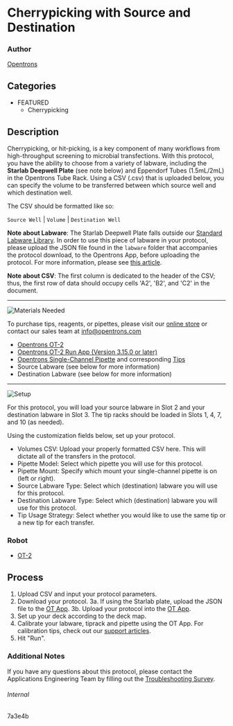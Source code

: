# Cherrypicking with Source and Destination

### Author
[Opentrons](https://opentrons.com/)

## Categories
* FEATURED
	* Cherrypicking


## Description
Cherrypicking, or hit-picking, is a key component of many workflows from high-throughput screening to microbial transfections. With this protocol, you have the ability to choose from a variety of labware, including the **Starlab Deepwell Plate** (see note below) and Eppendorf Tubes (1.5mL/2mL) in the Opentrons Tube Rack. Using a CSV (.csv) that is uploaded below, you can specify the volume to be transferred between which source well and which destination well.

The CSV should be formatted like so:

`Source Well` | `Volume` | `Destination Well`

**Note about Labware**: The Starlab Deepwell Plate falls outside our [Standard Labware Library](https://labware.opentrons.com/). In order to use this piece of labware in your protocol, please upload the JSON file found in the `labware` folder that accompanies the protocol download, to the Opentrons App, before uploading the protocol. For more information, please see [this article](https://support.opentrons.com/en/articles/3136506-using-labware-in-your-protocols).

**Note about CSV**: The first column is dedicated to the header of the CSV; thus, the first row of data should occupy cells 'A2', 'B2', and 'C2' in the document.

---
![Materials Needed](https://s3.amazonaws.com/opentrons-protocol-library-website/custom-README-images/001-General+Headings/materials.png)

To purchase tips, reagents, or pipettes, please visit our [online store](https://shop.opentrons.com/) or contact our sales team at [info@opentrons.com](mailto:info@opentrons.com)

* [Opentrons OT-2](https://shop.opentrons.com/collections/ot-2-robot/products/ot-2)
* [Opentrons OT-2 Run App (Version 3.15.0 or later)](https://opentrons.com/ot-app/)
* [Opentrons Single-Channel Pipette](https://shop.opentrons.com/collections/ot-2-pipettes) and corresponding [Tips](https://shop.opentrons.com/collections/opentrons-tips)
* Source Labware (see below for more information)
* Destination Labware (see below for more information)


---
![Setup](https://s3.amazonaws.com/opentrons-protocol-library-website/custom-README-images/001-General+Headings/Setup.png)

For this protocol, you will load your source labware in Slot 2 and your destination labware in Slot 3. The tip racks should be loaded in Slots 1, 4, 7, and 10 (as needed).

Using the customization fields below, set up your protocol.
* Volumes CSV: Upload your properly formatted CSV here. This will dictate all of the transfers in the protocol.
* Pipette Model: Select which pipette you will use for this protocol.
* Pipette Mount: Specify which mount your single-channel pipette is on (left or right).
* Source Labware Type: Select which (destination) labware you will use for this protocol.
* Destination Labware Type: Select which (destination) labware you will use for this protocol.
* Tip Usage Strategy: Select whether you would like to use the same tip or a new tip for each transfer.


### Robot
* [OT-2](https://opentrons.com/ot-2)

## Process

1. Upload CSV and input your protocol parameters.
2. Download your protocol.
3a. If using the Starlab plate, upload the JSON file to the [OT App](https://opentrons.com/ot-app).
3b. Upload your protocol into the [OT App](https://opentrons.com/ot-app).
4. Set up your deck according to the deck map.
5. Calibrate your labware, tiprack and pipette using the OT App. For calibration tips, check out our [support articles](https://support.opentrons.com/en/collections/1559720-guide-for-getting-started-with-the-ot-2).
6. Hit "Run".

### Additional Notes
If you have any questions about this protocol, please contact the Applications Engineering Team by filling out the [Troubleshooting Survey](https://protocol-troubleshooting.paperform.co/).

###### Internal
7a3e4b
